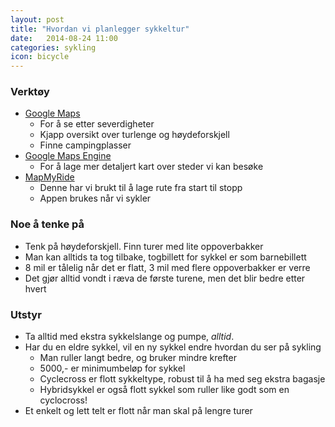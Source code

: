 ```yaml
---
layout: post
title: "Hvordan vi planlegger sykkeltur"
date:   2014-08-24 11:00
categories: sykling
icon: bicycle
---
```


### Verktøy
- [Google Maps](http://maps.google.com/)
    - For å se etter severdigheter
    - Kjapp oversikt over turlenge og høydeforskjell
    - Finne campingplasser
- [Google Maps Engine](http://mapsengine.google.com/)
    - For å lage mer detaljert kart over steder vi kan besøke
- [MapMyRide](http://mapmyride.com/)
    - Denne har vi brukt til å lage rute fra start til stopp
    - Appen brukes når vi sykler

### Noe å tenke på
- Tenk på høydeforskjell. Finn turer med lite oppoverbakker
- Man kan alltids ta tog tilbake, togbillett for sykkel er som barnebillett
- 8 mil er tålelig når det er flatt, 3 mil med flere oppoverbakker er verre
- Det gjør alltid vondt i ræva de første turene, men det blir bedre etter hvert

### Utstyr
- Ta alltid med ekstra sykkelslange og pumpe, _alltid_.
- Har du en eldre sykkel, vil en ny sykkel endre hvordan du ser på sykling
    - Man ruller langt bedre, og bruker mindre krefter
    - 5000,- er minimumbeløp for sykkel
    - Cyclecross er flott sykkeltype, robust til å ha med seg ekstra bagasje
    - Hybridsykkel er også flott sykkel som ruller like godt som en cyclocross!
- Et enkelt og lett telt er flott når man skal på lengre turer